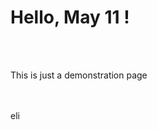 <body>
<h1>Hello, May 11 !</h1>

<br></br>
<p> This is just a demonstration page</p>
<br></br>
<footer>eli</footer>
</body>
</html>
